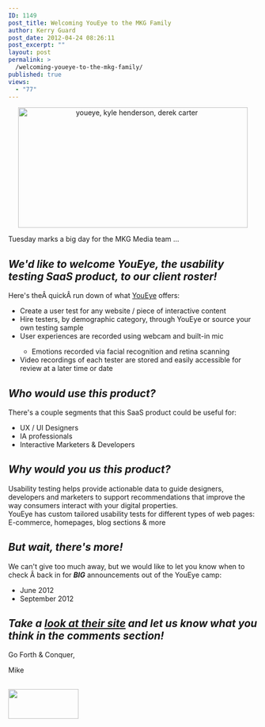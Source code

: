 ```yaml
---
ID: 1149
post_title: Welcoming YouEye to the MKG Family
author: Kerry Guard
post_date: 2012-04-24 08:26:11
post_excerpt: ""
layout: post
permalink: >
  /welcoming-youeye-to-the-mkg-family/
published: true
views:
  - "77"
---
```

<p style="text-align: center;"><img class="aligncenter  wp-image-1150" title="youeye metrics" src="http://mkgmediagroup.com/wp-content/uploads/2012/04/youeye-metrics.png" alt="youeye, kyle henderson, derek carter" width="464" height="243" /></p>
<p style="text-align: left;">Tuesday marks a big day for the MKG Media team ...</p>

<h2 style="text-align: left;"><em>We'd like to welcome YouEye, the usability testing SaaS product, to our client roster!</em></h2>
Here's theÂ quickÂ run down of what <a href="http://youeye.com" target="_blank">YouEye</a> offers:
<ul>
	<li>Create a user test for any website / piece of interactive content</li>
	<li>Hire testers, by demographic category, through YouEye or source your own testing sample</li>
	<li>User experiences are recorded using webcam and built-in mic</li>
<ul>
	<li>Emotions recorded via facial recognition and retina scanning</li>
</ul>
	<li>Video recordings of each tester are stored and easily accessible for review at a later time or date</li>
</ul>
<h2><em>Who would use this product?</em></h2>
There's a couple segments that this SaaS product could be useful for:
<ul>
	<li>UX / UI Designers</li>
	<li>IA professionals</li>
	<li>Interactive Marketers &amp; Developers</li>
</ul>
<div>
<h2><em>Why would you us this product?</em></h2>
Usability testing helps provide actionable data to guide designers, developers and marketers to support recommendations that improve the way consumers interact with your digital properties.

</div>
<div>YouEye has custom tailored usability tests for different types of web pages: E-commerce, homepages, blog sections &amp; more</div>
<h2><em>But wait, there's more!</em></h2>
We can't give too much away, but we would like to let you know when to check Â back in for <em><strong>BIG</strong></em> announcements out of the YouEye camp:
<ul>
	<li>June 2012</li>
	<li>September 2012</li>
</ul>
<h2><em>Take a <a href="http://youeye.com" target="_blank">look at their site</a> and let us know what you think in the comments section!</em></h2>
Go Forth &amp; Conquer,

Mike
<h2><img class="wp-image-1153 aligncenter" title="youeye logo" src="http://mkgmediagroup.com/wp-content/uploads/2012/04/youeye-logo1.png" alt="" width="142" height="60" /></h2>